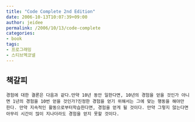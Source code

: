 ```yaml
---
title: "Code Complete 2nd Edition"
date: 2006-10-13T10:07:39+09:00
author: jeidee
permalink: /2006/10/13/code-complete
categories:
- book
tags:
- 프로그래밍
- 스티브멕코넬
---
```


## 책갈피

    경험에 대한 결론은 다음과 같다.만약 10년 동안 일한다면, 10년의 경험을 얻을 것인가 아니면 1년의 경험을 10번 얻을 것인가?진정한 경험을 얻기 위해서는 그에 맞는 행동을 해야만 한다. 만약 지속적인 활동으로부터학습한다면, 경험을 얻게 될 것이다. 만약 그렇지 않는다면 아무리 시간이 많이 지나더라도 경험을 얻지 못할 것이다.